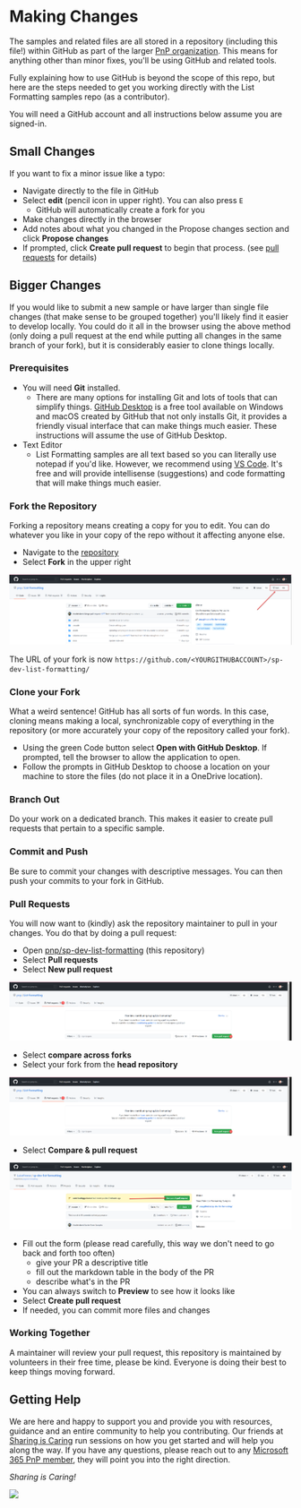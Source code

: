 # Making Changes

The samples and related files are all stored in a repository (including this file!) within GitHub as part of the larger [PnP organization](https://github.com/pnp). This means for anything other than minor fixes, you'll be using GitHub and related tools.

Fully explaining how to use GitHub is beyond the scope of this repo, but here are the steps needed to get you working directly with the List Formatting samples repo (as a contributor).

You will need a GitHub account and all instructions below assume you are signed-in.

## Small Changes

If you want to fix a minor issue like a typo:

- Navigate directly to the file in GitHub
- Select **edit** (pencil icon in upper right). You can also press `E`
  - GitHub will automatically create a fork for you
- Make changes directly in the browser
- Add notes about what you changed in the Propose changes section and click **Propose changes**
- If prompted, click **Create pull request** to begin that process. (see [pull requests](#pull-requests) for details)

## Bigger Changes

If you would like to submit a new sample or have larger than single file changes (that make sense to be grouped together) you'll likely find it easier to develop locally. You could do it all in the browser using the above method (only doing a pull request at the end while putting all changes in the same branch of your fork), but it is considerably easier to clone things locally.

### Prerequisites

- You will need **Git** installed.
    - There are many options for installing Git and lots of tools that can simplify things. [GitHub Desktop](https://desktop.github.com/) is a free tool available on Windows and macOS created by GitHub that not only installs Git, it provides a friendly visual interface that can make things much easier. These instructions will assume the use of GitHub Desktop.
- Text Editor
    - List Formatting samples are all text based so you can literally use notepad if you'd like. However, we recommend using [VS Code](https://code.visualstudio.com/). It's free and will provide intellisense (suggestions) and code formatting that will make things much easier.

### Fork the Repository

Forking a repository means creating a copy for you to edit. You can do whatever you like in your copy of the repo without it affecting anyone else.

- Navigate to the [repository](https://github.com/pnp/list-formatting)
- Select **Fork** in the upper right

![fork repository](../img/fork-repository.png)

The URL of your fork is now `https://github.com/<YOURGITHUBACCOUNT>/sp-dev-list-formatting/`

### Clone your Fork

What a weird sentence! GitHub has all sorts of fun words. In this case, cloning means making a local, synchronizable copy of everything in the repository (or more accurately your copy of the repository called your fork).

- Using the green Code button select **Open with GitHub Desktop**. If prompted, tell the browser to allow the application to open.
- Follow the prompts in GitHub Desktop to choose a location on your machine to store the files (do not place it in a OneDrive location).

### Branch Out

Do your work on a dedicated branch. This makes it easier to create pull requests that pertain to a specific sample.

### Commit and Push

Be sure to commit your changes with descriptive messages. You can then push your commits to your fork in GitHub.

### Pull Requests

You will now want to (kindly) ask the repository maintainer to pull in your changes. You do that by doing a pull request:

- Open [pnp/sp-dev-list-formatting](https://github.com/pnp/sp-dev-list-formatting) (this repository)
- Select **Pull requests**
- Select **New pull request**

![create pull request](../img/create-pr.png)

- Select **compare across forks**
- Select your fork from the **head repository**

![compare changes](../img/create-pr.png)

- Select **Compare & pull request**

![compare and pull request](../img/compare-and-pr.png)

- Fill out the form (please read carefully, this way we don't need to go back and forth too often)
  - give your PR a descriptive title
  - fill out the markdown table in the body of the PR
  - describe what's in the PR
- You can always switch to **Preview** to see how it looks like
- Select **Create pull request**
- If needed, you can commit more files and changes

### Working Together

A maintainer will review your pull request, this repository is maintained by volunteers in their free time, please be kind. Everyone is doing their best to keep things moving forward.

## Getting Help

We are here and happy to support you and provide you with resources, guidance and an entire community to help you contributing. Our friends at [Sharing is Caring](https://aka.ms/sharing-is-caring) run sessions on how you get started and will help you along the way. If you have any questions, please reach out to any [Microsoft 365 PnP member](https://aka.ms/m365pnp), they will point you into the right direction.

_Sharing is Caring!_

<img src="https://pnptelemetry.azurewebsites.net/list-formatting/docs/contributing/changes" />